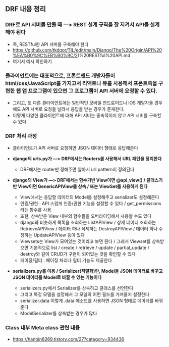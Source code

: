 ## DRF 내용 정리

### DRF로 API 서버를 만들 때 —> REST 설계 규칙을 잘 지켜서 API를 설계해야 된다
- 즉, RESTful한 API 서버를 구축해야 한다
- https://github.com/tkdqor/TIL/edit/main/Django/The%20Origin/API%20%EA%B0%9C%EB%B0%9C/2)%20RESTful%20API.md
- 여기서 예시 확인하기


### 클라이언트에는 대표적으로, 프론트엔드 개발자들이 html/css/JavaScript를 가지고서 리액트나 뷰를 사용해서 프론트쪽을 구현한 웹 앱 프로그램이 있으면 그 프로그램이 API 서버에 요청할 수 있다.
- 그리고, 또 다른 클라이언트에는 일반적인 모바일 안드로이드나 iOS 개발자들 경우에도 API 서버로 요청을 날려서 응답을 받는 경우가 존재한다.
- 이렇게 다양한 클라이언트에 대해 API 서버는 종속적이지 않고 API 서버를 구축할 수 있다


### DRF 처리 과정
- 클라이언트가 API 서버로 요청하면 JSON 데이터 형태로 응답해준다
- **django의 urls.py가 —> DRF에서는 Routers를 사용해서 URL 패턴을 정리한다**
  - DRF에서는 router만 정해주면 알아서 url pattern이 정의된다

- **django의 View가 —> DRF에서는 함수기반 View이면 @api_view() / 클래스기반 View이면 GenericAPIView를 상속 / 또는 ViewSet를 사용하게 된다**
  - View에서는 응답할 데이터의 Model를 설정해주고 serializer도 설정해준다
  - 인증/권한 : API 스럽게 인증/권한 기능을 설정할 수 있다 / get_permissions라는 함수를 사용
  - 또한, 상속받은 View 내부의 함수들을 오버라이딩해서 사용할 수도 있다
  - django와 비슷하게 목록을 조회하는 ListAPIView / 상세 데이터 조회하는 RetrieveAPIView / 데이터 하나 삭제하는 DestroyAPIView / 데이터 하나 수정하는 UpdateAPIView 등이 있다
  - Viewsets는 View가 모여있는 것이라고 보면 된다 / 그래서 Viewset를 상속받으면 기본적으로 list / create / retrieve / update / partial_update / destroy와 같이 CRUD가 구현이 되어있는 것을 확인할 수 있다 
  - 페이징/필터 : 페이징 처리나 필터 기능도 제공한다 

- **serializers.py를 이용 / Serializer(직렬화)란, Model을 JSON 데이터로 바꾸고 JSON 데이터를 Model로 바꿀 수 있는 기능이다**
  - serializers.py에서 Serializer를 상속하고 클래스를 선언한다
  - 그리고 특정 모델을 설정해서 그 모델의 어떤 필드를 가져올지 설정한다
  - serializer.data 이렇게 .data 메소드를 사용하면 JSON 형태로 데이터를 바꿔준다
  - ModelSerializer를 상속받는 경우가 많다



### Class 내부 Meta class 관련 내용
- https://hanbin8269.tistory.com/27?category=934436






